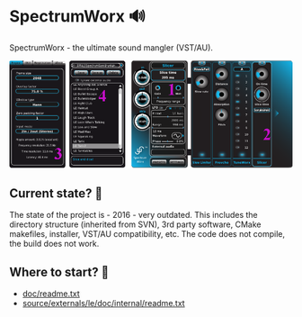 # SpectrumWorx 🔊
SpectrumWorx - the ultimate sound mangler (VST/AU).

![img](https://github.com/LittleEndianLtd/SpectrumWorx/blob/main/doc/All_windows_numbered.png)

## Current state? 🔮
The state of the project is - 2016 - very outdated. This includes the directory structure (inherited from SVN), 3rd party software, CMake makefiles, installer, VST/AU compatibility, etc. The code does not compile, the build does not work. 
## Where to start? 🚀
- [doc/readme.txt](./doc/readme.txt)
- [source/externals/le/doc/internal/readme.txt](./source/externals/le/doc/internal/readme.txt)
